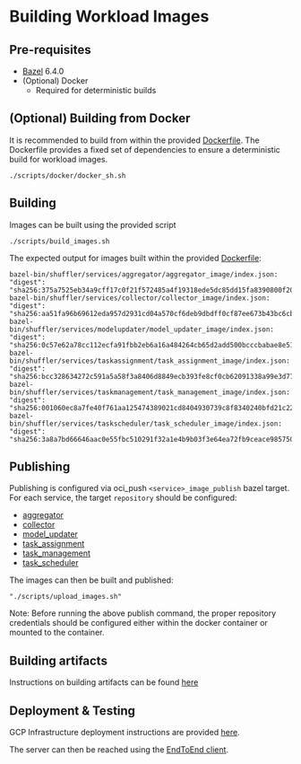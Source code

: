 # Building Workload Images
## Pre-requisites
- [Bazel](https://bazel.build/install) 6.4.0
- (Optional) Docker
  - Required for deterministic builds

## (Optional) Building from Docker
It is recommended to build from within the provided [Dockerfile](Dockerfile). The Dockerfile provides a fixed set of dependencies to ensure a deterministic build for workload images.

```./scripts/docker/docker_sh.sh```

## Building
Images can be built using the provided script

```./scripts/build_images.sh```

The expected output for images built within the provided [Dockerfile](Dockerfile):
```
bazel-bin/shuffler/services/aggregator/aggregator_image/index.json:      "digest": "sha256:375a7525eb34a9cff17c0f21f572485a4f19318ede5dc85dd15fa8390800f203"
bazel-bin/shuffler/services/collector/collector_image/index.json:      "digest": "sha256:aa51fa96b69612eda957d2931cd04a570cf6deb9dbdff0cf87ee673b43bc6cbe"
bazel-bin/shuffler/services/modelupdater/model_updater_image/index.json:      "digest": "sha256:0c57e62a78cc112ecfa91fbb2eb6a16a484264cb65d2add500bcccbabae8e51c"
bazel-bin/shuffler/services/taskassignment/task_assignment_image/index.json:      "digest": "sha256:bcc328634272c591a5a58f3a8406d8849ecb393fe8cf0cb62091338a99e3d772"
bazel-bin/shuffler/services/taskmanagement/task_management_image/index.json:      "digest": "sha256:001060ec8a7fe40f761aa125474389021cd8404930739c8f8340240bfd21c221"
bazel-bin/shuffler/services/taskscheduler/task_scheduler_image/index.json:      "digest": "sha256:3a8a7bd66646aac0e55fbc510291f32a1e4b9b03f3e64ea72fb9ceace985750e"
```

## Publishing
Publishing is configured via oci_push `<service>_image_publish` bazel target. For each service, the target `repository` should be configured:
- [aggregator](shuffler/services/aggregator/BUILD#L74)
- [collector](shuffler/services/collector/BUILD#L39)
- [model_updater](shuffler/services/modelupdater/BUILD#L72)
- [task_assignment](shuffler/services/taskassignment/BUILD#L40)
- [task_management](shuffler/services/taskmanagement/BUILD#L39)
- [task_scheduler](shuffler/services/taskscheduler/BUILD#L68)

The images can then be built and published:

```
"./scripts/upload_images.sh"
```

Note: Before running the above publish command, the proper repository credentials should be configured either within the docker container or mounted to the container.

## Building artifacts
Instructions on building artifacts can be found [here](python/taskbuilder/README.md)

## Deployment & Testing
GCP Infrastructure deployment instructions are provided [here](shuffler/terraform/gcp/README.md).

The server can then be reached using the [EndToEnd client](java/src/it/java/com/google/ondevicepersonalization/federatedcompute/endtoendtests/README.md).